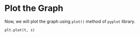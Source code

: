 # Plot the Graph

Now, we will plot the graph using `plot()` method of `pyplot` library.

```python
plt.plot(t, s)
```
